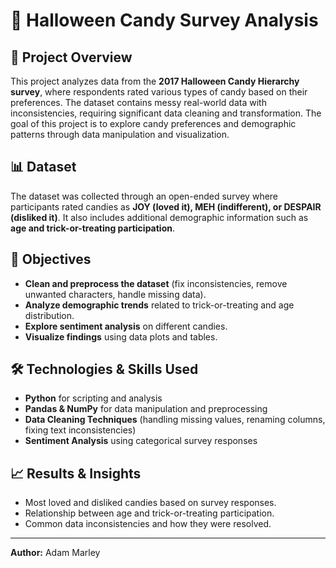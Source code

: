 # 🍬 Halloween Candy Survey Analysis

## 📌 Project Overview
This project analyzes data from the **2017 Halloween Candy Hierarchy survey**, where respondents rated various types of candy based on their preferences. The dataset contains messy real-world data with inconsistencies, requiring significant data cleaning and transformation. The goal of this project is to explore candy preferences and demographic patterns through data manipulation and visualization.

## 📊 Dataset
The dataset was collected through an open-ended survey where participants rated candies as **JOY (loved it), MEH (indifferent), or DESPAIR (disliked it)**. It also includes additional demographic information such as **age and trick-or-treating participation**.

## 🎯 Objectives
- **Clean and preprocess the dataset** (fix inconsistencies, remove unwanted characters, handle missing data).
- **Analyze demographic trends** related to trick-or-treating and age distribution.
- **Explore sentiment analysis** on different candies.
- **Visualize findings** using data plots and tables.

## 🛠️ Technologies & Skills Used
- **Python** for scripting and analysis
- **Pandas & NumPy** for data manipulation and preprocessing
- **Data Cleaning Techniques** (handling missing values, renaming columns, fixing text inconsistencies)
- **Sentiment Analysis** using categorical survey responses

## 📈 Results & Insights
- Most loved and disliked candies based on survey responses.
- Relationship between age and trick-or-treating participation.
- Common data inconsistencies and how they were resolved.

---
**Author:** Adam Marley
